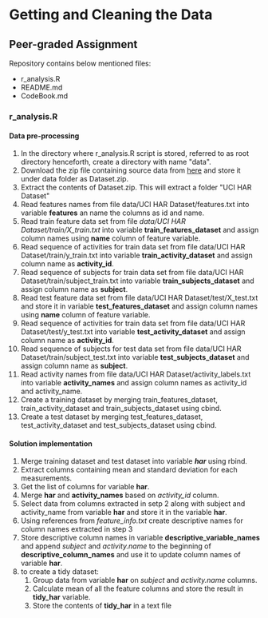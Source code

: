 # Getting and Cleaning the Data
## Peer-graded Assignment

Repository contains below mentioned files:

- r_analysis.R  
- README.md  
- CodeBook.md  

### r_analysis.R

#### Data pre-processing

1. In the directory where r_analysis.R script is stored, referred to as root directory
henceforth, create a directory with name "data".
2. Download the zip file containing source data from [here](https://d396qusza40orc.cloudfront.net/getdata%2Fprojectfiles%2FUCI%20HAR%20Dataset.zip) and store it under data folder as Dataset.zip.
3. Extract the contents of Dataset.zip. This will extract a folder "UCI HAR Dataset"
4. Read features names from file data/UCI HAR Dataset/features.txt into variable
**features** an name the columns as id and name.
5. Read train feature data set from file *data/UCI HAR Dataset/train/X_train.txt* into variable **train_features_dataset** and assign column names using **name** column of feature variable.
6. Read sequence of activities for train data set from file data/UCI HAR Dataset/train/y_train.txt into variable **train_activity_dataset** and
assign column name as **activity_id**.
7. Read sequence of subjects for train data set from file data/UCI HAR Dataset/train/subject_train.txt into variable **train_subjects_dataset** and
assign column name as **subject**.
8. Read test feature data set from file data/UCI HAR Dataset/test/X_test.txt and
store it in variable **test_features_dataset** and assign column names using **name** column of feature variable.
9. Read sequence of activities for train data set from file data/UCI HAR Dataset/test/y_test.txt into variable **test_activity_dataset** and
assign column name as **activity_id**.
10. Read sequence of subjects for test data set from file data/UCI HAR Dataset/train/subject_test.txt into variable **test_subjects_dataset** and
assign column name as **subject**.
11. Read activity names from file data/UCI HAR Dataset/activity_labels.txt into variable
**activity_names** and assign column names as activity_id and activity_name.
12. Create a training dataset by merging train_features_dataset, train_activity_dataset and train_subjects_dataset using cbind.
13. Create a test dataset by merging test_features_dataset, test_activity_dataset and test_subjects_dataset using cbind.

#### Solution implementation
1. Merge training dataset and test dataset into variable ***har*** using rbind.
2. Extract columns containing mean and standard deviation for each measurements.
3. Get the list of columns for variable **har**.
4. Merge **har** and **activity_names** based on *activity_id* column.
5. Select data from columns extracted in setp 2 along with subject and activity_name from variable **har** and store it in the variable **har**.
5. Using references from *feature_info.txt* create descriptive names for column names
extracted in step 3
6. Store descriptive column names in variable **descriptive_variable_names** and 
append *subject* and *activity.name* to the beginning of **descriptive_column_names** and
use it to update column names of variable **har**.
7. to create a tidy dataset:
    1. Group data from variable **har** on *subject* and *activity.name* columns.
    2. Calculate mean of all the feature columns and store the result in **tidy_har** variable.
    3. Store the contents of **tidy_har** in a text file